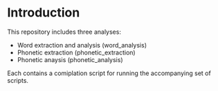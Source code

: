 # Introduction

This repository includes three analyses:

* Word extraction and analysis (word_analysis)
* Phonetic extraction (phonetic_extraction)
* Phonetic anaysis (phonetic_analysis)

Each contains a comiplation script for running the accompanying set of scripts.